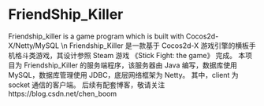# FriendShip_Killer
Friendship_killer is a game program which is built with Cocos2d-X/Netty/MySQL \n
Friendship_Killer 是一款基于 Cocos2d-X 游戏引擎的横板手机格斗类游戏，其设计参照 Steam 游戏 《Stick Fight: the game》 完成。
本项目为 Friendship_Killer 的服务端程序，该服务器由 Java 编写，数据库使用 MySQL，数据库管理使用 JDBC，底层网络框架为 Netty。
其中，client 为 socket 通信的客户端。
后续有配套博客，敬请关注https://blog.csdn.net/chen_boom
